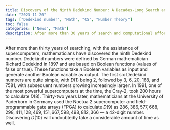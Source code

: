```yaml
---
title: Discovery of the Ninth Dedekind Number: A Decades-Long Search and Computational Breakthrough
date: "2023-11-20"
tags: ["Dedekind number", "Math", "CS", "Number Theory"]
toc: false
categories: ["News", "Math"]
description: After more than 30 years of search and computational effort, mathematicians recently revealed the intricate 42-digit structure of the ninth Dedekind number, showcasing the complexity of mathematical exploration and technological progress.
---
```



After more than thirty years of searching,
with the assistance of supercomputers,
mathematicians have discovered the ninth Dedekind number.
Dedekind numbers were defined by German mathematician Richard Dedekind in 1897
and are based on Boolean functions (values of false or true).
These functions take $n$ Boolean variables as input and generate
another Boolean variable as output.
The first six Dedekind numbers are quite simple, with $D(1)$ being 2,
followed by $3$, $6$, $20$, $168$, and $7581$,
with subsequent numbers growing increasingly larger.
In 1991, one of the most powerful supercomputers at the time,
the Cray-2, took 200 hours to calculate $D(8)$.
Thirty-two years later,
mathematicians at the University of Paderborn in Germany
used the Noctua 2 supercomputer and field-programmable gate arrays
(FPGA) to calculate $D(9)$ as
$286,386,577,668,298,411,128,469,151,667,598,498,812,366$
— a 42-digit number.
Discovering $D(10)$ will undoubtedly take a considerable amount of time as well.

